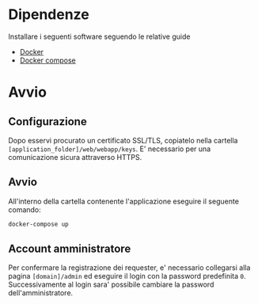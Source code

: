 # Dipendenze
Installare i seguenti software seguendo le relative guide
- [Docker](https://www.docker.com/community-edition)
- [Docker compose](https://docs.docker.com/compose/install)

# Avvio
## Configurazione
Dopo esservi procurato un certificato SSL/TLS, copiatelo nella cartella `[application_folder]/web/webapp/keys`. E' necessario per una comunicazione sicura attraverso HTTPS.

## Avvio
All'interno della cartella contenente l'applicazione eseguire il seguente comando:
```sh
docker-compose up
```
## Account amministratore
Per confermare la registrazione dei requester, e' necessario collegarsi alla pagina `[domain]/admin` ed eseguire il login con la password predefinita `0`. Successivamente al login sara' possibile cambiare la password dell'amministratore.

